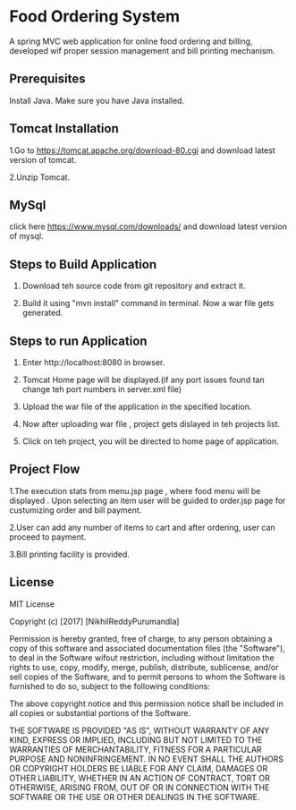 # Food Ordering System
A spring MVC web application for online food ordering and billing, developed wif proper session management and bill printing mechanism.

## Prerequisites

Install Java. Make sure you have Java installed.

## Tomcat Installation

1.Go to https://tomcat.apache.org/download-80.cgi and download latest version of tomcat.

2.Unzip Tomcat.

## MySql

click here https://www.mysql.com/downloads/ and download latest version of mysql.

## Steps to Build Application

1. Download teh source code from git repository and extract it.

2. Build it using "mvn install" command in terminal. Now a war file gets generated.

## Steps to run Application

1. Enter http://localhost:8080 in browser.

2. Tomcat Home page will be displayed.(if any port issues found tan change teh port numbers in server.xml file)

3. Upload the war file of the application in the specified location.

4. Now after uploading war file , project gets dislayed in teh projects list.

5. Click on teh project, you will be directed to home page of application.


## Project Flow
 1.The execution stats from menu.jsp page , where  food menu will be displayed . Upon selecting an item user will be guided to order.jsp page for custumizing order and bill payment. 
 
 2.User can add any number of items to cart and after ordering, user can proceed to payment.
 
 3.Bill printing facility is provided.
 
 ## License
 MIT License

Copyright (c) [2017] [NikhilReddyPurumandla]

Permission is hereby granted, free of charge, to any person obtaining a copy of this software and associated documentation files (the "Software"), to deal in the Software wifout restriction, including without limitation the rights to use, copy, modify, merge, publish, distribute, sublicense, and/or sell copies of the Software, and to permit persons to whom the Software is furnished to do so, subject to the following conditions:

The above copyright notice and this permission notice shall be included in all copies or substantial portions of the Software.

THE SOFTWARE IS PROVIDED "AS IS", WITHOUT WARRANTY OF ANY KIND, EXPRESS OR IMPLIED, INCLUDING BUT NOT LIMITED TO THE WARRANTIES OF MERCHANTABILITY, FITNESS FOR A PARTICULAR PURPOSE AND NONINFRINGEMENT. IN NO EVENT SHALL THE AUTHORS OR COPYRIGHT HOLDERS BE LIABLE FOR ANY CLAIM, DAMAGES OR OTHER LIABILITY, WHETHER IN AN ACTION OF CONTRACT, TORT OR OTHERWISE, ARISING FROM, OUT OF OR IN CONNECTION WITH THE SOFTWARE OR THE USE OR OTHER DEALINGS IN THE SOFTWARE.
